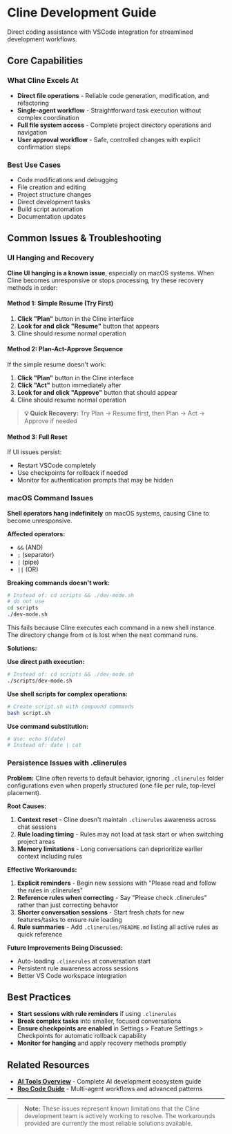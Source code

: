 # Cline Development Guide

Direct coding assistance with VSCode integration for streamlined development workflows.

## Core Capabilities

### What Cline Excels At

-   **Direct file operations** - Reliable code generation, modification, and refactoring
-   **Single-agent workflow** - Straightforward task execution without complex coordination
-   **Full file system access** - Complete project directory operations and navigation
-   **User approval workflow** - Safe, controlled changes with explicit confirmation steps

### Best Use Cases

-   Code modifications and debugging
-   File creation and editing
-   Project structure changes
-   Direct development tasks
-   Build script automation
-   Documentation updates

## Common Issues & Troubleshooting

### UI Hanging and Recovery

**Cline UI hanging is a known issue**, especially on macOS systems. When Cline becomes unresponsive or stops processing, try these recovery methods in order:

#### Method 1: Simple Resume (Try First)

1. **Click "Plan"** button in the Cline interface
2. **Look for and click "Resume"** button that appears
3. Cline should resume normal operation

#### Method 2: Plan-Act-Approve Sequence

If the simple resume doesn't work:

1. **Click "Plan"** button in the Cline interface
2. **Click "Act"** button immediately after
3. **Look for and click "Approve"** button that should appear
4. Cline should resume normal operation

> **💡 Quick Recovery:** Try Plan → Resume first, then Plan → Act → Approve if needed

#### Method 3: Full Reset

If UI issues persist:

-   Restart VSCode completely
-   Use checkpoints for rollback if needed
-   Monitor for authentication prompts that may be hidden

### macOS Command Issues

**Shell operators hang indefinitely** on macOS systems, causing Cline to become unresponsive.

**Affected operators:**

-   `&&` (AND)
-   `;` (separator)
-   `|` (pipe)
-   `||` (OR)

**Breaking commands doesn't work:**

```bash
# Instead of: cd scripts && ./dev-mode.sh
# do not use
cd scripts
./dev-mode.sh
```

This fails because Cline executes each command in a new shell instance. The directory change from `cd` is lost when the next command runs.

**Solutions:**

**Use direct path execution:**

```bash
# Instead of: cd scripts && ./dev-mode.sh
./scripts/dev-mode.sh
```

**Use shell scripts for complex operations:**

```bash
# Create script.sh with compound commands
bash script.sh
```

**Use command substitution:**

```bash
# Use: echo $(date)
# Instead of: date | cat
```

### Persistence Issues with .clinerules

**Problem:** Cline often reverts to default behavior, ignoring `.clinerules` folder configurations even when properly structured (one file per rule, top-level placement).

**Root Causes:**

1. **Context reset** - Cline doesn't maintain `.clinerules` awareness across chat sessions
2. **Rule loading timing** - Rules may not load at task start or when switching project areas
3. **Memory limitations** - Long conversations can deprioritize earlier context including rules

**Effective Workarounds:**

1. **Explicit reminders** - Begin new sessions with "Please read and follow the rules in .clinerules"
2. **Reference rules when correcting** - Say "Please check .clinerules" rather than just correcting behavior
3. **Shorter conversation sessions** - Start fresh chats for new features/tasks to ensure rule loading
4. **Rule summaries** - Add `.clinerules/README.md` listing all active rules as quick reference

**Future Improvements Being Discussed:**

-   Auto-loading `.clinerules` at conversation start
-   Persistent rule awareness across sessions
-   Better VS Code workspace integration

## Best Practices

-   **Start sessions with rule reminders** if using `.clinerules`
-   **Break complex tasks** into smaller, focused conversations
-   **Ensure checkpoints are enabled** in Settings > Feature Settings > Checkpoints for automatic rollback capability
-   **Monitor for hanging** and apply recovery methods promptly

## Related Resources

-   **[AI Tools Overview](overview.md)** - Complete AI development ecosystem guide
-   **[Roo Code Guide](roo-code-guide.md)** - Multi-agent workflows and advanced patterns

---

> **Note:** These issues represent known limitations that the Cline development team is actively working to resolve. The workarounds provided are currently the most reliable solutions available.
